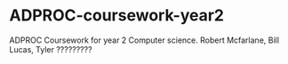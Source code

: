 # ADPROC-coursework-year2
ADPROC Coursework for year 2 Computer science.
Robert Mcfarlane, Bill Lucas, Tyler ?????????
